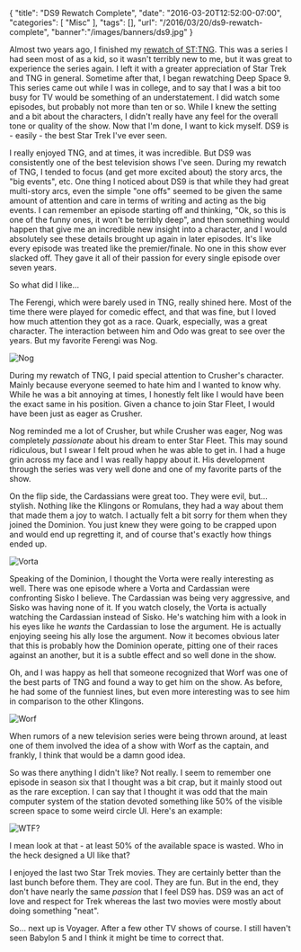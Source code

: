 
{
	"title": "DS9 Rewatch Complete",
	"date": "2016-03-20T12:52:00-07:00",
	"categories": [
		"Misc"
	],
	"tags": [],
	"url": "/2016/03/20/ds9-rewatch-complete",
	"banner":"/images/banners/ds9.jpg"
}

Almost two years ago, I finished my [rewatch of ST:TNG](http://www.raymondcamden.com/2014/05/11/Sunday-OT-STTNG-Rewatch-Complete/). This was a series I had seen most of as a kid, so it wasn't terribly new to me, but it was great to experience the series again. I left it with a greater appreciation of Star Trek and TNG in general. Sometime after that, I began rewatching Deep Space 9. This series came out while I was in college, and to say that I was a bit too busy for TV would be something of an understatement. I did watch some episodes, but probably not more than ten or so. While I knew the setting and a bit about the characters, I didn't really have any feel for the overall tone or quality of the show. Now that I'm done, I want to kick myself. DS9 is - easily - the best Star Trek I've ever seen.

<!--more-->

I really enjoyed TNG, and at times, it was incredible. But DS9 was consistently one of the best television shows I've seen. During my rewatch of TNG, I tended to focus (and get more excited about) the story arcs, the "big events", etc. One thing I noticed about DS9 is that while they had great multi-story arcs, even the simple "one offs" seemed to be given the same amount of attention and care in terms of writing and acting as the big events. I can remember an episode starting off and thinking, "Ok, so this is one of the funny ones, it won't be terribly deep", and then something would happen that give me an incredible new insight into a character, and I would absolutely see these details brought up again in later episodes. It's like every episode was treated like the premier/finale. No one in this show ever slacked off. They gave it all of their passion for every single episode over seven years. 

So what did I like...

The Ferengi, which were barely used in TNG, really shined here. Most of the time there were played for comedic effect, and that was fine, but I loved how much attention they got as a race. Quark, especially, was a great character. The interaction between him and Odo was great to see over the years. But my favorite Ferengi was Nog. 

![Nog](http://static.raymondcamden.com/images/2016/03/nog.jpg)

During my rewatch of TNG, I paid special attention to Crusher's character. Mainly because everyone seemed to hate him and I wanted to know why. While he was a bit annoying at times, I honestly felt like I would have been the exact same in his position. Given a chance to join Star Fleet, I would have been just as eager as Crusher. 

Nog reminded me a lot of Crusher, but while Crusher was eager, Nog was completely *passionate* about his dream to enter Star Fleet. This may sound ridiculous, but I swear I felt proud when he was able to get in. I had a huge grin across my face and I was really happy about it. His development through the series was very well done and one of my favorite parts of the show.

On the flip side, the Cardassians were great too. They were evil, but... stylish. Nothing like the Klingons or Romulans, they had a way about them that made them a joy to watch. I actually felt a bit sorry for them when they joined the Dominion. You just knew they were going to be crapped upon and would end up regretting it, and of course that's exactly how things ended up. 

![Vorta](http://static.raymondcamden.com/images/2016/03/vorta.jpg)

Speaking of the Dominion, I thought the Vorta were really interesting as well. There was one episode where a Vorta and Cardassian were confronting Sisko I believe. The Cardassian was being very aggressive, and Sisko was having none of it. If you watch closely, the Vorta is actually watching the Cardassian instead of Sisko. He's watching him with a look in his eyes like he *wants* the Cardassian to lose the argument. He is actually enjoying seeing his ally lose the argument. Now it becomes obvious later that this is probably how the Dominion operate, pitting one of their races against an another, but it is a subtle effect and so well done in the show. 

Oh, and I was happy as hell that someone recognized that Worf was one of the best parts of TNG and found a way to get him on the show. As before, he had some of the funniest lines, but even more interesting was to see him in comparison to the other Klingons. 

![Worf](http://static.raymondcamden.com/images/2016/03/worf.jpg)

When rumors of a new television series were being thrown around, at least one of them involved the idea of a show with Worf as the captain, and frankly, I think that would be a damn good idea. 

So was there anything I didn't like? Not really. I seem to remember one episode in season six that I thought was a bit crap, but it mainly stood out as the rare exception. I can say that I thought it was odd that the main computer system of the station devoted something like 50% of the visible screen space to some weird circle UI. Here's an example:

![WTF?](http://static.raymondcamden.com/images/2016/03/ds92.jpg)

I mean look at that - at least 50% of the available space is wasted. Who in the heck designed a UI like that?

I enjoyed the last two Star Trek movies. They are certainly better than the last bunch before them. They are cool. They are fun. But in the end, they don't have nearly the same *passion* that I feel DS9 has. DS9 was an act of love and respect for Trek whereas the last two movies were mostly about doing something "neat". 

So... next up is Voyager. After a few other TV shows of course. I still haven't seen Babylon 5 and I think it might be time to correct that.